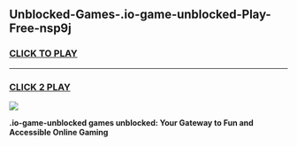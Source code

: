
## Unblocked-Games-.io-game-unblocked-Play-Free-nsp9j
<h3>
<a href="https://premium76.site?title=.io-game-unblocked&ref=18A">CLICK TO PLAY</a></h3>
<hr>

<h3>
<a href="https://premium76.site?title=.io-game-unblocked&ref=18A">CLICK 2 PLAY</a>
  
</h3>

<a href="https://premium76.site?title=.io-game-unblocked&ref=18A"><img src="https://clearcache.store/games.png"></a>


**.io-game-unblocked games unblocked: Your Gateway to Fun and Accessible Online Gaming**
